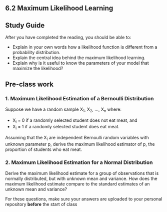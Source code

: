 ## 6.2 Maximum Likelihood Learning

## Study Guide

After you have completed the reading, you should be able to:

- Explain in your own words how a likelihood function is different from a probability distribution.
- Explain the central idea behind the maximum likelihood learning.
- Explain why is it useful to know the parameters of your model that maximize the likelihood?

## Pre-class work

### 1. Maximum Likelihood Estimation of a Bernoulli Distribution

Suppose we have a random sample X<sub>1</sub>, X<sub>2</sub>, ..., X<sub>n</sub> where:

- X<sub>i</sub> = 0 if a randomly selected student does not eat meat, and
- X<sub>i</sub> = 1 if a randomly selected student does eat meat.

Assuming that the X<sub>i</sub> are independent Bernoulli random variables with unknown parameter p, derive the maximum likelihood estimator of p, the proportion of students who eat meat.

### 2. Maximum Likelihood Estimation for a Normal Distribution

Derive the maximum likelihood estimate for a group of observations that is normally distributed, but with unknown mean and variance. How does the maximum likelihood estimate compare to the standard estimates of an unknown mean and variance?

For these questions, make sure your answers are uploaded to your personal repository <b>before</b> the start of class
